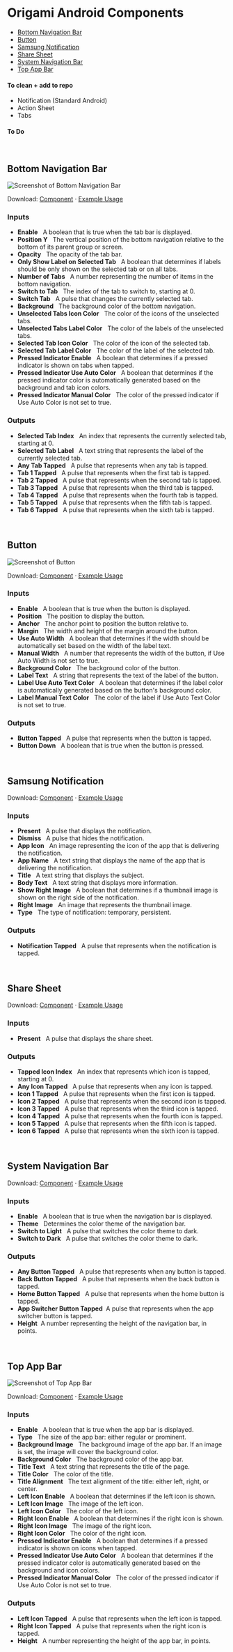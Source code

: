 # Origami Android Components

- [Bottom Navigation Bar](https://github.com/leomancini31/origami-android-components#bottom-navigation-bar)
- [Button](https://github.com/leomancini31/origami-android-components#button)
- [Samsung Notification](https://github.com/leomancini31/origami-android-components#samsung-notification)
- [Share Sheet](https://github.com/leomancini31/origami-android-components#share-sheet)
- [System Navigation Bar](https://github.com/leomancini31/origami-android-components#system-navigation-bar)
- [Top App Bar](https://github.com/leomancini31/origami-android-components#top-app-bar)

#### To clean + add to repo
- Notification (Standard Android)
- Action Sheet
- Tabs

#### To Do

&nbsp;
&nbsp;
&nbsp;

## Bottom Navigation Bar

![Screenshot of Bottom Navigation Bar](https://github.com/leomancini31/origami-android-components/blob/master/Screenshots/Bottom%20Navigation%20Bar.jpg "Bottom Navigation Bar")

Download: [Component](https://github.com/leomancini31/origami-android-components/raw/master/Android%20Components/Bottom%20Navigation%20Bar.origami) · [Example Usage](https://github.com/leomancini31/origami-android-components/raw/master/Examples/Bottom%20Navigation%20Bar%20%E2%80%93%20Example.origami) 

### Inputs

* **Enable**&nbsp;&nbsp; A boolean that is true when the tab bar is displayed.
* **Position Y**&nbsp;&nbsp; The vertical position of the bottom navigation relative to the bottom of its parent group or screen.
* **Opacity**&nbsp;&nbsp; The opacity of the tab bar.
* **Only Show Label on Selected Tab**&nbsp;&nbsp; A boolean that determines if labels should be only shown on the selected tab or on all tabs.
* **Number of Tabs**&nbsp;&nbsp; A number representing the number of items in the bottom navigation.
* **Switch to Tab**&nbsp;&nbsp; The index of the tab to switch to, starting at 0.
* **Switch Tab**&nbsp;&nbsp; A pulse that changes the currently selected tab.
* **Background**&nbsp;&nbsp; The background color of the bottom navigation.
* **Unselected Tabs Icon Color**&nbsp;&nbsp; The color of the icons of the unselected tabs.
* **Unselected Tabs Label Color**&nbsp;&nbsp; The color of the labels of the unselected tabs.
* **Selected Tab Icon Color**&nbsp;&nbsp; The color of the icon of the selected tab.
* **Selected Tab Label Color**&nbsp;&nbsp; The color of the label of the selected tab.
* **Pressed Indicator Enable**&nbsp;&nbsp; A boolean that determines if a pressed indicator is shown on tabs when tapped.
* **Pressed Indicator Use Auto Color**&nbsp;&nbsp; A boolean that determines if the pressed indicator color is automatically generated based on the background and tab icon colors.
* **Pressed Indicator Manual Color**&nbsp;&nbsp; The color of the pressed indicator if Use Auto Color is not set to true.

### Outputs

* **Selected Tab Index**&nbsp;&nbsp; An index that represents the currently selected tab, starting at 0.
* **Selected Tab Label**&nbsp;&nbsp; A text string that represents the label of the currently selected tab.
* **Any Tab Tapped**&nbsp;&nbsp; A pulse that represents when any tab is tapped.
* **Tab 1 Tapped**&nbsp;&nbsp; A pulse that represents when the first tab is tapped.
* **Tab 2 Tapped**&nbsp;&nbsp; A pulse that represents when the second tab is tapped.
* **Tab 3 Tapped**&nbsp;&nbsp; A pulse that represents when the third tab is tapped.
* **Tab 4 Tapped**&nbsp;&nbsp; A pulse that represents when the fourth tab is tapped.
* **Tab 5 Tapped**&nbsp;&nbsp; A pulse that represents when the fifth tab is tapped.
* **Tab 6 Tapped**&nbsp;&nbsp; A pulse that represents when the sixth tab is tapped.

&nbsp;

## Button

![Screenshot of Button](https://github.com/leomancini31/origami-android-components/blob/master/Screenshots/Button.jpg "Button")

Download: [Component](https://github.com/leomancini31/origami-android-components/raw/master/Android%20Components/Button.origami) · [Example Usage](https://github.com/leomancini31/origami-android-components/raw/master/Examples/Button%20%E2%80%93%20Example.origami) 

### Inputs

* **Enable**&nbsp;&nbsp; A boolean that is true when the button is displayed.
* **Position**&nbsp;&nbsp; The position to display the button.
* **Anchor**&nbsp;&nbsp; The anchor point to position the button relative to.
* **Margin**&nbsp;&nbsp; The width and height of the margin around the button.
* **Use Auto Width**&nbsp;&nbsp; A boolean that determines if the width should be automatically set based on the width of the label text.
* **Manual Width**&nbsp;&nbsp; A number that represents the width of the button, if Use Auto Width is not set to true.
* **Background Color**&nbsp;&nbsp; The background color of the button.
* **Label Text**&nbsp;&nbsp; A string that represents the text of the label of the button.
* **Label Use Auto Text Color**&nbsp;&nbsp; A boolean that determines if the label color is automatically generated based on the button's background color.
* **Label Manual Text Color**&nbsp;&nbsp; The color of the label if Use Auto Text Color is not set to true.

### Outputs

* **Button Tapped**&nbsp;&nbsp; A pulse that represents when the button is tapped.
* **Button Down**&nbsp;&nbsp; A boolean that is true when the button is pressed.

&nbsp;

## Samsung Notification

Download: [Component](https://github.com/leomancini31/origami-android-components/raw/master/Android%20Components/Notification.origami) · [Example Usage](https://github.com/leomancini31/origami-android-components/raw/master/Examples/Notification%20%E2%80%93%20Example.origami) 

### Inputs

* **Present**&nbsp;&nbsp; A pulse that displays the notification.
* **Dismiss**&nbsp;&nbsp; A pulse that hides the notification.
* **App Icon**&nbsp;&nbsp; An image representing the icon of the app that is delivering the notification.
* **App Name**&nbsp;&nbsp; A text string that displays the name of the app that is delivering the notification.
* **Title**&nbsp;&nbsp; A text string that displays the subject.
* **Body Text**&nbsp;&nbsp; A text string that displays more information.
* **Show Right Image**&nbsp;&nbsp; A boolean that determines if a thumbnail image is shown on the right side of the notification.
* **Right Image**&nbsp;&nbsp; An image that represents the thumbnail image.
* **Type**&nbsp;&nbsp; The type of notification: temporary, persistent.

### Outputs

* **Notification Tapped**&nbsp;&nbsp; A pulse that represents when the notification is tapped.

&nbsp;

## Share Sheet

Download: [Component](https://github.com/leomancini31/origami-android-components/raw/master/Android%20Components/Share%20Sheet.origami) · [Example Usage](https://github.com/leomancini31/origami-android-components/raw/master/Examples/Share%20Sheet%20%E2%80%93%20Example.origami) 

### Inputs

* **Present**&nbsp;&nbsp; A pulse that displays the share sheet.

### Outputs

* **Tapped Icon Index**&nbsp;&nbsp; An index that represents which icon is tapped, starting at 0.
* **Any Icon Tapped**&nbsp;&nbsp; A pulse that represents when any icon is tapped.
* **Icon 1 Tapped**&nbsp;&nbsp; A pulse that represents when the first icon is tapped.
* **Icon 2 Tapped**&nbsp;&nbsp; A pulse that represents when the second icon is tapped.
* **Icon 3 Tapped**&nbsp;&nbsp; A pulse that represents when the third icon is tapped.
* **Icon 4 Tapped**&nbsp;&nbsp; A pulse that represents when the fourth icon is tapped.
* **Icon 5 Tapped**&nbsp;&nbsp; A pulse that represents when the fifth icon is tapped.
* **Icon 6 Tapped**&nbsp;&nbsp; A pulse that represents when the sixth icon is tapped.

&nbsp;

## System Navigation Bar

Download: [Component](https://github.com/leomancini31/origami-android-components/raw/master/Android%20Components/System%20Navigation%20Bar.origami) · [Example Usage](https://github.com/leomancini31/origami-android-components/raw/master/Examples/System%20Navigation%20Bar%20%E2%80%93%20Example.origami) 

### Inputs

* **Enable**&nbsp;&nbsp; A boolean that is true when the navigation bar is displayed.
* **Theme**&nbsp;&nbsp; Determines the color theme of the navigation bar.
* **Switch to Light**&nbsp;&nbsp; A pulse that switches the color theme to dark.
* **Switch to Dark**&nbsp;&nbsp; A pulse that switches the color theme to dark.

### Outputs

* **Any Button Tapped**&nbsp;&nbsp; A pulse that represents when any button is tapped.
* **Back Button Tapped**&nbsp;&nbsp; A pulse that represents when the back button is tapped.
* **Home Button Tapped**&nbsp;&nbsp; A pulse that represents when the home button is tapped.
* **App Switcher Button Tapped**&nbsp;&nbsp;A pulse that represents when the app switcher button is tapped.
* **Height**&nbsp;&nbsp;A number representing the height of the navigation bar, in points.

&nbsp;

## Top App Bar

![Screenshot of Top App Bar](https://github.com/leomancini31/origami-android-components/blob/master/Screenshots/Top%20App%20Bar%20–%20596792340.jpg "Top App Bar")

Download: [Component](https://github.com/leomancini31/origami-android-components/raw/master/Android%20Components/Top%20App%20Bar.origami) · [Example Usage](https://github.com/leomancini31/origami-android-components/raw/master/Examples/Top%20App%20Bar%20%E2%80%93%20Example.origami)

### Inputs

* **Enable**&nbsp;&nbsp; A boolean that is true when the app bar is displayed.
* **Type**&nbsp;&nbsp; The size of the app bar: either regular or prominent.
* **Background Image**&nbsp;&nbsp; The background image of the app bar. If an image is set, the image will cover the background color.
* **Background Color**&nbsp;&nbsp; The background color of the app bar.
* **Title Text**&nbsp;&nbsp; A text string that represents the title of the page.
* **Title Color**&nbsp;&nbsp; The color of the title.
* **Title Alignment**&nbsp;&nbsp; The text alignment of the title: either left, right, or center.
* **Left Icon Enable**&nbsp;&nbsp; A boolean that determines if the left icon is shown.
* **Left Icon Image**&nbsp;&nbsp; The image of the left icon.
* **Left Icon Color**&nbsp;&nbsp; The color of the left icon.
* **Right Icon Enable**&nbsp;&nbsp; A boolean that determines if the right icon is shown.
* **Right Icon Image**&nbsp;&nbsp; The image of the right icon.
* **Right Icon Color**&nbsp;&nbsp; The color of the right icon.
* **Pressed Indicator Enable**&nbsp;&nbsp; A boolean that determines if a pressed indicator is shown on icons when tapped.
* **Pressed Indicator Use Auto Color**&nbsp;&nbsp; A boolean that determines if the pressed indicator color is automatically generated based on the background and icon colors.
* **Pressed Indicator Manual Color**&nbsp;&nbsp; The color of the pressed indicator if Use Auto Color is not set to true.

### Outputs

* **Left Icon Tapped**&nbsp;&nbsp; A pulse that represents when the left icon is tapped.
* **Right Icon Tapped**&nbsp;&nbsp; A pulse that represents when the right icon is tapped.
* **Height**&nbsp;&nbsp; A number representing the height of the app bar, in points.

&nbsp;